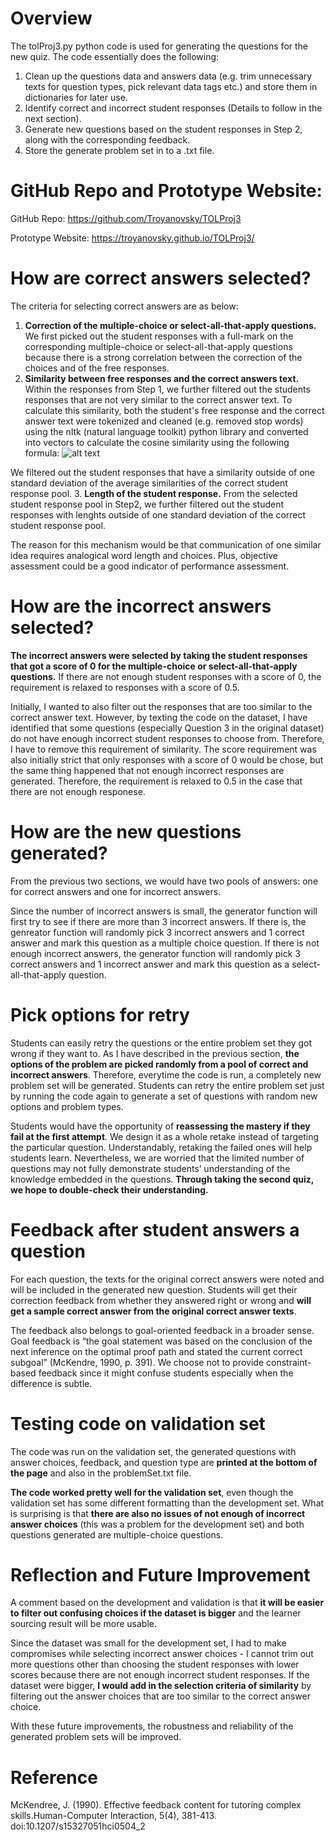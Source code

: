 # Overview
The tolProj3.py python code is used for generating the questions for the new quiz.
The code essentially does the following:
1. Clean up the questions data and answers data (e.g. trim unnecessary texts for question types, pick relevant data tags etc.) and store them in dictionaries for later use.
2. Identify correct and incorrect student responses (Details to follow in the next section).
3. Generate new questions based on the student responses in Step 2, along with the corresponding feedback.
4. Store the generate problem set in to a .txt file.

# GitHub Repo and Prototype Website:
GitHub Repo: https://github.com/Troyanovsky/TOLProj3

Prototype Website: https://troyanovsky.github.io/TOLProj3/

# How are correct answers selected?
The criteria for selecting correct answers are as below:
1. **Correction of the multiple-choice or select-all-that-apply questions.** We first picked out the student responses with a full-mark on the corresponding multiple-choice or select-all-that-apply questions because there is a strong correlation between the correction of the choices and of the free responses.
2. **Similarity between free responses and the correct answers text.** Within the responses from Step 1, we further filtered out the students responses that are not very similar to the correct answer text. To calculate this similarity, both the student's free response and the correct answer text were tokenized and cleaned (e.g. removed stop words) using the nltk (natural language toolkit) python library and converted into vectors to calculate the cosine similarity using the following formula:
![alt text](https://sites.temple.edu/tudsc/files/2017/03/cosine-equation.png)

We filtered out the student responses that have a similarity outside of one standard deviation of the average similarities of the correct student response pool.
3. **Length of the student response.** From the selected student response pool in Step2, we further filtered out the student responses with lenghts outside of one standard deviation of the correct student response pool.

The reason for this mechanism would be that communication of one similar idea requires analogical word length and choices. Plus, objective assessment could be a good indicator of
performance assessment. 

# How are the incorrect answers selected?
**The incorrect answers were selected by taking the student responses that got a score of 0 for the multiple-choice or select-all-that-apply questions.** If there are not enough student responses with a score of 0, the requirement is relaxed to responses with a score of 0.5.

Initially, I wanted to also filter out the responses that are too similar to the correct answer text. However, by texting the code on the dataset, I have identified that some questions (especially Question 3 in the original dataset) do not have enough incorrect student responses to choose from. Therefore, I have to remove this requirement of similarity. The score requirement was also initially strict that only responses with a score of 0 would be chose, but the same thing happened that not enough incorrect responses are generated. Therefore, the requirement is relaxed to 0.5 in the case that there are not enough responese.

# How are the new questions generated?
From the previous two sections, we would have two pools of answers: one for correct answers and one for incorrect answers. 

Since the number of incorrect answers is small, the generator function will first try to see if there are more than 3 incorrect answers. If there is, the genreator function will randomly pick 3 incorrect answers and 1 correct answer and mark this question as a multiple choice question. If there is not enough incorrect answers, the generator function will randomly pick 3 correct answers and 1 incorrect answer and mark this question as a select-all-that-apply question.

# Pick options for retry
Students can easily retry the questions or the entire problem set they got wrong if they want to. As I have described in the previous section, **the options of the problem are picked randomly from a pool of correct and incorrect answers**. Therefore, everytime the code is run, a completely new problem set will be generated. Students can retry the entire problem set just by running the code again to generate a set of questions with random new options and problem types.

Students would have the opportunity of **reassessing the mastery if they fail at the first attempt**. We design it as a whole retake instead of targeting the particular question. Understandably, retaking the failed ones will help students learn. Nevertheless, we are worried that the limited number of questions may not fully demonstrate students’ understanding of the knowledge embedded in the questions. **Through taking the second quiz, we hope to double-check their understanding.**


# Feedback after student answers a question
For each question, the texts for the original correct answers were noted and will be included in the generated new question. Students will get their correction feedback from whether they answered right or wrong and **will get a sample correct answer from the original correct answer texts**.

The feedback also belongs to goal-oriented feedback in a broader sense. Goal feedback is  “the goal statement was based on the conclusion of the next inference on the optimal proof path and stated the current correct subgoal”  (McKendre, 1990, p. 391). We choose not to provide constraint-based feedback since it might confuse students especially when the difference is subtle. 

# Testing code on validation set
The code was run on the validation set, the generated questions with answer choices, feedback, and question type are **printed at the bottom of the page** and also in the problemSet.txt file.

**The code worked pretty well for the validation set**, even though the validation set has some different formatting than the development set. What is surprising is that **there are also no issues of not enough of incorrect answer choices** (this was a problem for the development set) and both questions generated are multiple-choice questions.

# Reflection and Future Improvement
A comment based on the development and validation is that **it will be easier to filter out confusing choices if the dataset is bigger** and the learner sourcing result will be more usable.

Since the dataset was small for the development set, I had to make compromises while selecting incorrect answer choices - I cannot trim out more questions other than choosing the student responses with lower scores because there are not enough incorrect student responses. If the dataset were bigger, **I would add in the selection criteria of similarity** by filtering out the answer choices that are too similar to the correct answer choice.

With these future improvements, the robustness and reliability of the generated problem sets will be improved.

# Reference
McKendree, J. (1990). Effective feedback content for tutoring complex skills.Human-Computer Interaction, 5(4), 381-413. doi:10.1207/s15327051hci0504_2